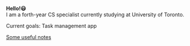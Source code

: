 
**Hello!😃**  
I am a forth-year CS specialist currently studying at University of Toronto.   

Current goals: Task management app

[Some useful notes ](https://feiyangfan.github.io/learning-and-notes/)

